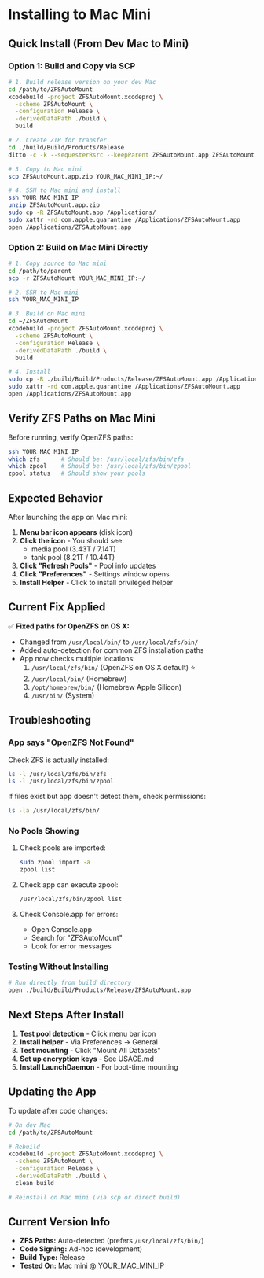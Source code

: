 # Installing to Mac Mini

## Quick Install (From Dev Mac to Mini)

### Option 1: Build and Copy via SCP

```bash
# 1. Build release version on your dev Mac
cd /path/to/ZFSAutoMount
xcodebuild -project ZFSAutoMount.xcodeproj \
  -scheme ZFSAutoMount \
  -configuration Release \
  -derivedDataPath ./build \
  build

# 2. Create ZIP for transfer
cd ./build/Build/Products/Release
ditto -c -k --sequesterRsrc --keepParent ZFSAutoMount.app ZFSAutoMount.app.zip

# 3. Copy to Mac mini
scp ZFSAutoMount.app.zip YOUR_MAC_MINI_IP:~/

# 4. SSH to Mac mini and install
ssh YOUR_MAC_MINI_IP
unzip ZFSAutoMount.app.zip
sudo cp -R ZFSAutoMount.app /Applications/
sudo xattr -rd com.apple.quarantine /Applications/ZFSAutoMount.app
open /Applications/ZFSAutoMount.app
```

### Option 2: Build on Mac Mini Directly

```bash
# 1. Copy source to Mac mini
cd /path/to/parent
scp -r ZFSAutoMount YOUR_MAC_MINI_IP:~/

# 2. SSH to Mac mini
ssh YOUR_MAC_MINI_IP

# 3. Build on Mac mini
cd ~/ZFSAutoMount
xcodebuild -project ZFSAutoMount.xcodeproj \
  -scheme ZFSAutoMount \
  -configuration Release \
  -derivedDataPath ./build \
  build

# 4. Install
sudo cp -R ./build/Build/Products/Release/ZFSAutoMount.app /Applications/
sudo xattr -rd com.apple.quarantine /Applications/ZFSAutoMount.app
open /Applications/ZFSAutoMount.app
```

## Verify ZFS Paths on Mac Mini

Before running, verify OpenZFS paths:

```bash
ssh YOUR_MAC_MINI_IP
which zfs      # Should be: /usr/local/zfs/bin/zfs
which zpool    # Should be: /usr/local/zfs/bin/zpool
zpool status   # Should show your pools
```

## Expected Behavior

After launching the app on Mac mini:

1. **Menu bar icon appears** (disk icon)
2. **Click the icon** - You should see:
   - media pool (3.43T / 7.14T)
   - tank pool (8.21T / 10.44T)
3. **Click "Refresh Pools"** - Pool info updates
4. **Click "Preferences"** - Settings window opens
5. **Install Helper** - Click to install privileged helper

## Current Fix Applied

✅ **Fixed paths for OpenZFS on OS X:**
- Changed from `/usr/local/bin/` to `/usr/local/zfs/bin/`
- Added auto-detection for common ZFS installation paths
- App now checks multiple locations:
  1. `/usr/local/zfs/bin/` (OpenZFS on OS X default) ⭐️
  2. `/usr/local/bin/` (Homebrew)
  3. `/opt/homebrew/bin/` (Homebrew Apple Silicon)
  4. `/usr/bin/` (System)

## Troubleshooting

### App says "OpenZFS Not Found"

Check ZFS is actually installed:
```bash
ls -l /usr/local/zfs/bin/zfs
ls -l /usr/local/zfs/bin/zpool
```

If files exist but app doesn't detect them, check permissions:
```bash
ls -la /usr/local/zfs/bin/
```

### No Pools Showing

1. Check pools are imported:
   ```bash
   sudo zpool import -a
   zpool list
   ```

2. Check app can execute zpool:
   ```bash
   /usr/local/zfs/bin/zpool list
   ```

3. Check Console.app for errors:
   - Open Console.app
   - Search for "ZFSAutoMount"
   - Look for error messages

### Testing Without Installing

```bash
# Run directly from build directory
open ./build/Build/Products/Release/ZFSAutoMount.app
```

## Next Steps After Install

1. **Test pool detection** - Click menu bar icon
2. **Install helper** - Via Preferences → General
3. **Test mounting** - Click "Mount All Datasets"
4. **Set up encryption keys** - See USAGE.md
5. **Install LaunchDaemon** - For boot-time mounting

## Updating the App

To update after code changes:

```bash
# On dev Mac
cd /path/to/ZFSAutoMount

# Rebuild
xcodebuild -project ZFSAutoMount.xcodeproj \
  -scheme ZFSAutoMount \
  -configuration Release \
  -derivedDataPath ./build \
  clean build

# Reinstall on Mac mini (via scp or direct build)
```

## Current Version Info

- **ZFS Paths:** Auto-detected (prefers `/usr/local/zfs/bin/`)
- **Code Signing:** Ad-hoc (development)
- **Build Type:** Release
- **Tested On:** Mac mini @ YOUR_MAC_MINI_IP
